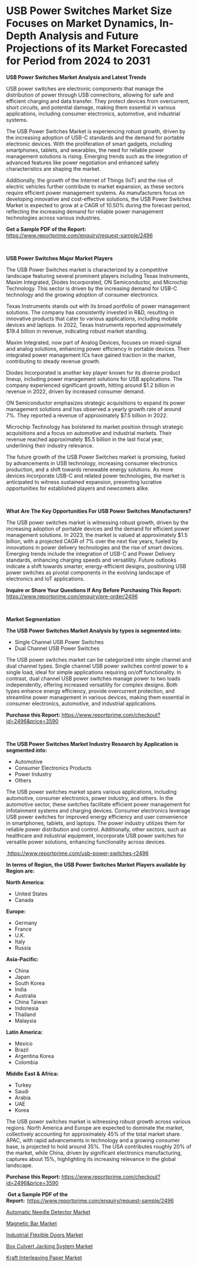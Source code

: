 <p><h1>USB Power Switches Market Size Focuses on Market Dynamics, In-Depth Analysis and Future Projections of its Market Forecasted for Period from 2024 to 2031</h1></p><p><strong>USB Power Switches Market Analysis and Latest Trends</strong></p>
<p><p>USB power switches are electronic components that manage the distribution of power through USB connections, allowing for safe and efficient charging and data transfer. They protect devices from overcurrent, short circuits, and potential damage, making them essential in various applications, including consumer electronics, automotive, and industrial systems.</p><p>The USB Power Switches Market is experiencing robust growth, driven by the increasing adoption of USB-C standards and the demand for portable electronic devices. With the proliferation of smart gadgets, including smartphones, tablets, and wearables, the need for reliable power management solutions is rising. Emerging trends such as the integration of advanced features like power negotiation and enhanced safety characteristics are shaping the market. </p><p>Additionally, the growth of the Internet of Things (IoT) and the rise of electric vehicles further contribute to market expansion, as these sectors require efficient power management systems. As manufacturers focus on developing innovative and cost-effective solutions, the USB Power Switches Market is expected to grow at a CAGR of 10.50% during the forecast period, reflecting the increasing demand for reliable power management technologies across various industries.</p></p>
<p><strong>Get a Sample PDF of the Report:&nbsp;</strong> <a href="https://www.reportprime.com/enquiry/request-sample/2496">https://www.reportprime.com/enquiry/request-sample/2496</a></p>
<p>&nbsp;</p>
<p><strong>USB Power Switches Major Market Players</strong></p>
<p><p>The USB Power Switches market is characterized by a competitive landscape featuring several prominent players including Texas Instruments, Maxim Integrated, Diodes Incorporated, ON Semiconductor, and Microchip Technology. This sector is driven by the increasing demand for USB-C technology and the growing adoption of consumer electronics.</p><p>Texas Instruments stands out with its broad portfolio of power management solutions. The company has consistently invested in R&D, resulting in innovative products that cater to various applications, including mobile devices and laptops. In 2022, Texas Instruments reported approximately $19.4 billion in revenue, indicating robust market standing.</p><p>Maxim Integrated, now part of Analog Devices, focuses on mixed-signal and analog solutions, enhancing power efficiency in portable devices. Their integrated power management ICs have gained traction in the market, contributing to steady revenue growth.</p><p>Diodes Incorporated is another key player known for its diverse product lineup, including power management solutions for USB applications. The company experienced significant growth, hitting around $1.2 billion in revenue in 2022, driven by increased consumer demand.</p><p>ON Semiconductor emphasizes strategic acquisitions to expand its power management solutions and has observed a yearly growth rate of around 7%. They reported a revenue of approximately $7.5 billion in 2022.</p><p>Microchip Technology has bolstered its market position through strategic acquisitions and a focus on automotive and industrial markets. Their revenue reached approximately $5.5 billion in the last fiscal year, underlining their industry relevance.</p><p>The future growth of the USB Power Switches market is promising, fueled by advancements in USB technology, increasing consumer electronics production, and a shift towards renewable energy solutions. As more devices incorporate USB-C and related power technologies, the market is anticipated to witness sustained expansion, presenting lucrative opportunities for established players and newcomers alike.</p></p>
<p>&nbsp;</p>
<p><strong>What Are The Key Opportunities For USB Power Switches Manufacturers?</strong></p>
<p><p>The USB power switches market is witnessing robust growth, driven by the increasing adoption of portable devices and the demand for efficient power management solutions. In 2023, the market is valued at approximately $1.5 billion, with a projected CAGR of 7% over the next five years, fueled by innovations in power delivery technologies and the rise of smart devices. Emerging trends include the integration of USB-C and Power Delivery standards, enhancing charging speeds and versatility. Future outlooks indicate a shift towards smarter, energy-efficient designs, positioning USB power switches as pivotal components in the evolving landscape of electronics and IoT applications.</p></p>
<p><strong>Inquire or Share Your Questions If Any Before Purchasing This Report:</strong> <a href="https://www.reportprime.com/enquiry/pre-order/2496">https://www.reportprime.com/enquiry/pre-order/2496</a></p>
<p>&nbsp;</p>
<p><strong>Market Segmentation</strong></p>
<p><strong>The USB Power Switches Market Analysis by types is segmented into:</strong></p>
<p><ul><li>Single Channel USB Power Switches</li><li>Dual Channel USB Power Switches</li></ul></p>
<p><p>The USB power switches market can be categorized into single channel and dual channel types. Single channel USB power switches control power to a single load, ideal for simple applications requiring on/off functionality. In contrast, dual channel USB power switches manage power to two loads independently, offering increased versatility for complex designs. Both types enhance energy efficiency, provide overcurrent protection, and streamline power management in various devices, making them essential in consumer electronics, automotive, and industrial applications.</p></p>
<p><strong>Purchase this Report:&nbsp;</strong><a href="https://www.reportprime.com/checkout?id=2496&price=3590">https://www.reportprime.com/checkout?id=2496&price=3590</a></p>
<p>&nbsp;</p>
<p><strong>The USB Power Switches Market Industry Research by Application is segmented into:</strong></p>
<p><ul><li>Automotive</li><li>Consumer Electronics Products</li><li>Power Industry</li><li>Others</li></ul></p>
<p><p>The USB power switches market spans various applications, including automotive, consumer electronics, power industry, and others. In the automotive sector, these switches facilitate efficient power management for infotainment systems and charging devices. Consumer electronics leverage USB power switches for improved energy efficiency and user convenience in smartphones, tablets, and laptops. The power industry utilizes them for reliable power distribution and control. Additionally, other sectors, such as healthcare and industrial equipment, incorporate USB power switches for versatile power solutions, enhancing functionality across devices.</p></p>
<p><a href="https://www.reportprime.com/usb-power-switches-r2496">&nbsp;https://www.reportprime.com/usb-power-switches-r2496</a></p>
<p><strong>In terms of Region, the USB Power Switches Market Players available by Region are:</strong></p>
<p>
    <p> <strong> North America: </strong>
        <ul>
            <li>United States</li>
            <li>Canada</li>
        </ul>
        </p> 
    <p> <strong> Europe: </strong>
        <ul>
            <li>Germany</li>
            <li>France</li>
            <li>U.K.</li>
            <li>Italy</li>
            <li>Russia</li>
        </ul>
        </p> 
    <p> <strong> Asia-Pacific: </strong>
        <ul>
            <li>China</li>
            <li>Japan</li>
            <li>South Korea</li>
            <li>India</li>
            <li>Australia</li>
            <li>China Taiwan</li>
            <li>Indonesia</li>
            <li>Thailand</li>
            <li>Malaysia</li>
        </ul>
        </p> 
    <p> <strong> Latin America: </strong>
        <ul>
            <li>Mexico</li>
            <li>Brazil</li>
            <li>Argentina Korea</li>
            <li>Colombia</li>
        </ul>
        </p> 
    <p> <strong> Middle East & Africa: </strong>
        <ul>
            <li>Turkey</li>
            <li>Saudi</li>
            <li>Arabia</li>
            <li>UAE</li>
            <li>Korea</li>
        </ul>
    </p>
    </p>
<p><p>The USB power switches market is witnessing robust growth across various regions. North America and Europe are expected to dominate the market, collectively accounting for approximately 45% of the total market share. APAC, with rapid advancements in technology and a growing consumer base, is projected to hold around 35%. The USA contributes roughly 20% of the market, while China, driven by significant electronics manufacturing, captures about 15%, highlighting its increasing relevance in the global landscape.</p></p>
<p><strong>Purchase this Report: </strong><a href="https://www.reportprime.com/checkout?id=2496&price=3590">https://www.reportprime.com/checkout?id=2496&price=3590</a></p>
<p>&nbsp;<strong>Get a Sample PDF of the Report:&nbsp;&nbsp;</strong><a href="https://www.reportprime.com/enquiry/request-sample/2496">https://www.reportprime.com/enquiry/request-sample/2496</a></p>
<p><strong></strong></p>
<p><p><a href="https://www.linkedin.com/pulse/automatic-needle-detector-market-size-growing-cagr-55-report-zdjnc?trackingId=Qwn6WsW4TiyVhVuooo5u1w%3D%3D">Automatic Needle Detector Market</a></p><p><a href="https://www.linkedin.com/pulse/global-magnetic-bar-market-size-share-analysis-product-type-xasac?trackingId=Xdk1aUpvSI%2BSBNqfzAFYgg%3D%3D">Magnetic Bar Market</a></p><p><a href="https://www.linkedin.com/pulse/global-industrial-flexible-doors-market-size-share-analysis--foicc?trackingId=QEoLPUUhSei50aJmX37CYg%3D%3D">Industrial Flexible Doors Market</a></p><p><a href="https://issuu.com/reportprime-2/docs/box-culvert-jacking-system-market-s_91b2f9bc4e634b">Box Culvert Jacking System Market</a></p><p><a href="https://issuu.com/reportprime-2/docs/kraft-interleaving-paper-market-siz_5508c67e9fb629">Kraft Interleaving Paper Market</a></p></p>